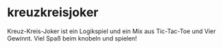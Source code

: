 # kreuzkreisjoker
Kreuz-Kreis-Joker ist ein Logikspiel und ein Mix aus Tic-Tac-Toe und Vier Gewinnt. Viel Spaß beim knobeln und spielen!
